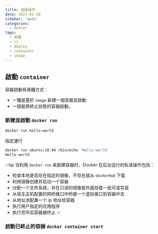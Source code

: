 ```yaml
---
title: 容器操作
date: 2021-01-29
sidebar: 'auto'
categories:
  - dokcer
tags:
  - 部署
  - ci
  - deploy
  - container
  - image
---
```


## 啟動 `container`

容器啟動有兩種方式：

- 一種是基於 `image` 新建一個容器並啟動
- 一個是將終止狀態的容器啟動。

### 新建並啟動 `docker run`

```bash
docker run hello-world
```

指定運行

```bash
docker run ubuntu:18.04 /bin/echo 'Hello world'
Hello world
```

:::tip
当利用 `docker run` 来創建容器时，Docker 在后台运行的标准操作包括：

- 检查本地是否存在指定的镜像，不存在就从 `dockerHub` 下载
- 利用镜像创建并启动一个容器
- 分配一个文件系统，并在只读的镜像层外面挂载一层可读写层
- 从宿主主机配置的网桥接口中桥接一个虚拟接口到容器中去
- 从地址池配置一个 ip 地址给容器
- 执行用户指定的应用程序
- 执行完毕后容器被终止
  :::

### 啟動已終止的容器 `docker container start`
